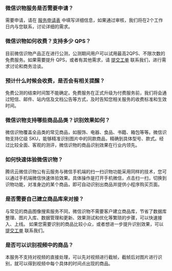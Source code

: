 ﻿### 微信识物服务是否需要申请？
需要申请，请在 [服务申请表](https://cloud.tencent.com/apply/p/y1q2mnf0vdl) 中填写详细信息，如果通过审核，我们将在2个工作日内与您联系，讨论详细的需求。

### 微信识物如何收费？支持多少 QPS？
目前微信识物产品正在进行公测，公测期间用户可以试用最高2QPS、不限次数的免费服务。如果需要提升 QPS，或者有其他需求，请 [提交工单](https://console.cloud.tencent.com/workorder/category) 联系我们，进行需求讨论和商务洽谈。

### 预计什么时候会收费，是否会有相关提醒？
免费公测的结束时间暂不能确定。免费服务在正式升级为付费服务前，我们将会通过短信、邮件、站内信及文档公告等方式，及时告知您相关服务的收费标准和生效时间。

### 微信识物支持哪些商品品类？识别效果如何？
微信识物覆盖全品类的常见商品，如服饰、电器、食品、书籍、箱包等等。微信识物支持亿级 SKU，能够精准识别图片中的同款商品，精确到具体型号、款式。经过比较全面、客观的测评，微信识物的商品识别效果在行业内领先。

### 如何快速体验微信识物？
腾讯云微信识物公有云服务与微信手机端的扫一扫识物功能采用同样的技术，您可以通过手机端微信快速体验效果。具体操作是打开手机微信，点击扫一扫，切换到识物功能，对准身边的某个商品，即可自动识别出商品并提供小程序购买页面。

### 是否需要自己建立商品库来对接？
与常见的商品图像搜索服务不同，微信识物不需要客户建立商品库，节省了数据库整理、图片入库、数据管理和更新、效果测试和优化等繁琐的步骤，可以快速接入、上线。
如果您需要识别的商品比较小众，或者想进一步提升识别效果，可以 [提交工单](https://console.cloud.tencent.com/workorder/category) 联系我们。

### 是否可以识别视频中的商品？
本服务不支持对视频的直接处理，可以先对视频进行截帧，截帧后对图片进行识别，就可以得到视频中每个具体的时间点出现的商品。